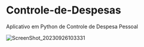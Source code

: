 # Controle-de-Despesas
Aplicativo em Python de Controle de Despesa Pessoal

![ScreenShot_20230926103331](https://github.com/wenesga/Controle-de-Despesas/assets/13321239/816312c3-069c-4a90-b030-d990c370c1a9)
